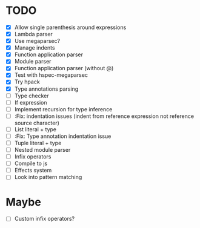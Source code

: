 # TODO
  - [X] Allow single parenthesis around expressions
  - [X] Lambda parser
  - [X] Use megaparsec?
  - [X] Manage indents
  - [X] Function application parser
  - [X] Module parser
  - [X] Function application parser (without @)
  - [X] Test with hspec-megaparsec
  - [X] Try hpack
  - [X] Type annotations parsing
  - [ ] Type checker
  - [ ] If expression
  - [ ] Implement recursion for type inference
  - [ ] :Fix: indentation issues (indent from reference expression not reference source character)
  - [ ] List literal + type
  - [ ] :Fix: Type annotation indentation issue
  - [ ] Tuple literal + type
  - [ ] Nested module parser
  - [ ] Infix operators
  - [ ] Compile to js
  - [ ] Effects system
  - [ ] Look into pattern matching

# Maybe
  - [ ] Custom infix operators?

